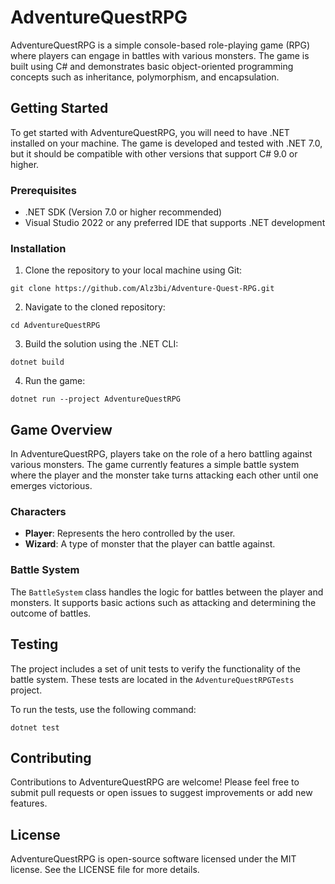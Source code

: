 # AdventureQuestRPG

AdventureQuestRPG is a simple console-based role-playing game (RPG) where players can engage in battles with various monsters. The game is built using C# and demonstrates basic object-oriented programming concepts such as inheritance, polymorphism, and encapsulation.

## Getting Started

To get started with AdventureQuestRPG, you will need to have .NET installed on your machine. The game is developed and tested with .NET 7.0, but it should be compatible with other versions that support C# 9.0 or higher.

### Prerequisites

- .NET SDK (Version 7.0 or higher recommended)
- Visual Studio 2022 or any preferred IDE that supports .NET development

### Installation

1. Clone the repository to your local machine using Git:

```
git clone https://github.com/Alz3bi/Adventure-Quest-RPG.git
```

2. Navigate to the cloned repository:

```
cd AdventureQuestRPG
```

3. Build the solution using the .NET CLI:

```
dotnet build
```

4. Run the game:

```
dotnet run --project AdventureQuestRPG
```

## Game Overview

In AdventureQuestRPG, players take on the role of a hero battling against various monsters. The game currently features a simple battle system where the player and the monster take turns attacking each other until one emerges victorious.

### Characters

- **Player**: Represents the hero controlled by the user.
- **Wizard**: A type of monster that the player can battle against.

### Battle System

The `BattleSystem` class handles the logic for battles between the player and monsters. It supports basic actions such as attacking and determining the outcome of battles.

## Testing

The project includes a set of unit tests to verify the functionality of the battle system. These tests are located in the `AdventureQuestRPGTests` project.

To run the tests, use the following command:

```
dotnet test
```

## Contributing

Contributions to AdventureQuestRPG are welcome! Please feel free to submit pull requests or open issues to suggest improvements or add new features.

## License

AdventureQuestRPG is open-source software licensed under the MIT license. See the LICENSE file for more details.
